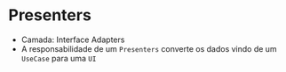 # Presenters
- Camada: Interface Adapters
- A responsabilidade de um `Presenters` converte os dados vindo de um `UseCase` para uma `UI`